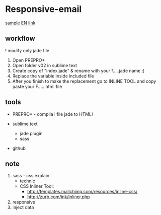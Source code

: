# Responsive-email

[sample EN link](https://rawgit.com/cromozooom/responsive-email/master/v02/index_en.html "fiorentina")

## workflow
! modify only jade file
1. Open PREPRO*
2. Open folder v02 in sublime text
3. Create copy of "index.jade" & rename with your f.....jade name :)
4. Replace the variable inside included file
5. After you finish to make the replacement go to INLINE TOOL and copy paste your F......html file


## tools
- PREPRO* - compila i file jade to HTML)

- sublime text
	- jade plugin
	- sass

- github

## note
1. sass - css explain
	- technic
	- CSS Inliner Tool:
		- http://templates.mailchimp.com/resources/inline-css/
		- http://zurb.com/ink/inliner.php
2. responsive
3. inject data

